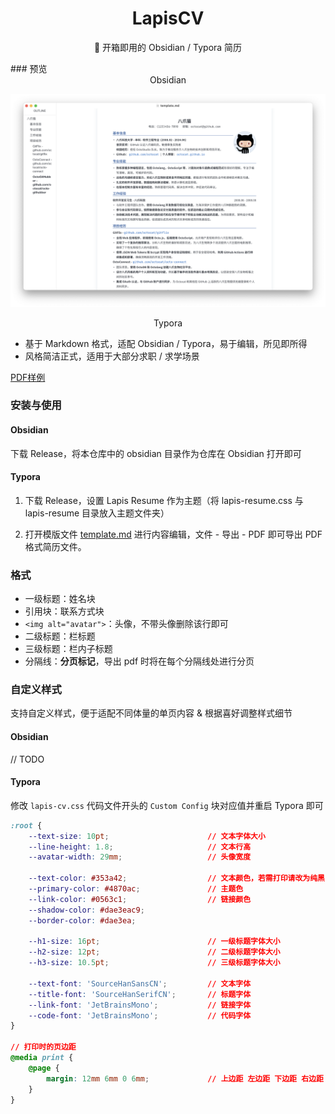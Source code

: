 <h1 align="center">
    LapisCV
</h1>
<p align="center">
    📃 开箱即用的 Obsidian / Typora 简历
</p>
### 预览

<div align="center">Obsidian</div>

![Screenshot](.assets/screenshot.png)

<div align="center">Typora</div>

- 基于 Markdown 格式，适配 Obsidian / Typora，易于编辑，所见即所得
- 风格简洁正式，适用于大部分求职 / 求学场景

[PDF样例](.assets/preview.pdf)

### 安装与使用

#### Obsidian

下载 Release，将本仓库中的 obsidian 目录作为仓库在 Obsidian 打开即可

#### Typora

1. 下载 Release，设置 Lapis Resume 作为主题（将 lapis-resume.css 与 lapis-resume 目录放入主题文件夹）

2. 打开模版文件 [template.md](typora/template.md) 进行内容编辑，文件 - 导出 - PDF 即可导出 PDF 格式简历文件。

### 格式

- 一级标题：姓名块
- 引用块：联系方式块
- `<img alt="avatar">`：头像，不带头像删除该行即可
- 二级标题：栏标题
- 三级标题：栏内子标题
- 分隔线：**分页标记**，导出 pdf 时将在每个分隔线处进行分页

### 自定义样式

支持自定义样式，便于适配不同体量的单页内容 & 根据喜好调整样式细节

#### Obsidian

// TODO

#### Typora

修改 `lapis-cv.css` 代码文件开头的 `Custom Config` 块对应值并重启 Typora 即可

```css
:root {
    --text-size: 10pt;                      // 文本字体大小
    --line-height: 1.8;                     // 文本行高
    --avatar-width: 29mm;                   // 头像宽度

    --text-color: #353a42;                  // 文本颜色，若需打印请改为纯黑
    --primary-color: #4870ac;               // 主题色
    --link-color: #0563c1;                  // 链接颜色
    --shadow-color: #dae3eac9;
    --border-color: #dae3ea;

    --h1-size: 16pt;                        // 一级标题字体大小
    --h2-size: 12pt;                        // 二级标题字体大小
    --h3-size: 10.5pt;                      // 三级标题字体大小

    --text-font: 'SourceHanSansCN';         // 文本字体
    --title-font: 'SourceHanSerifCN';       // 标题字体
    --link-font: 'JetBrainsMono';           // 链接字体
    --code-font: 'JetBrainsMono';           // 代码字体
}

// 打印时的页边距
@media print {
    @page {
        margin: 12mm 6mm 0 6mm;             // 上边距 左边距 下边距 右边距
    }
}
```

